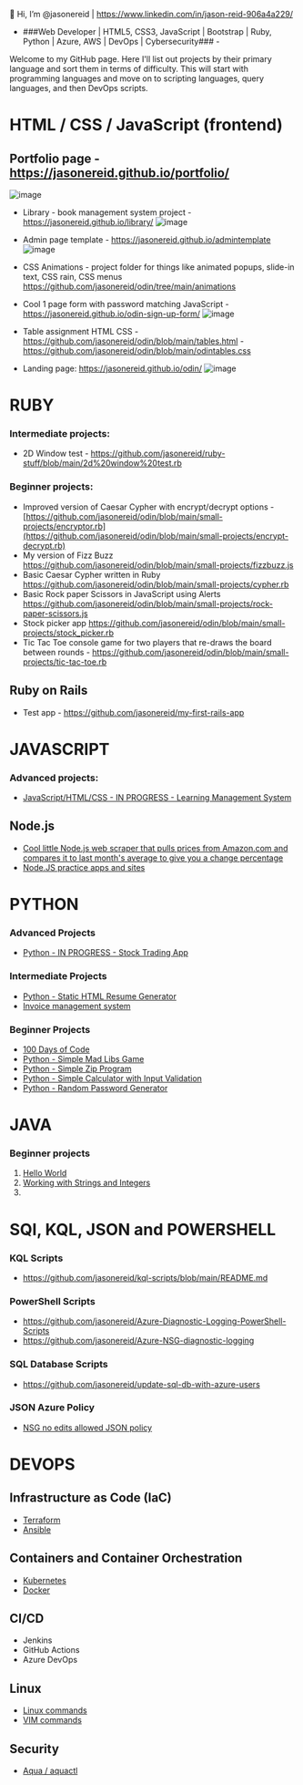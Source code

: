 👋 Hi, I’m @jasonereid | https://www.linkedin.com/in/jason-reid-906a4a229/
 - ###Web Developer | HTML5, CSS3, JavaScript | Bootstrap | Ruby, Python | Azure, AWS | DevOps | Cybersecurity### -

Welcome to my GitHub page. Here I'll list out projects by their primary language and sort them in terms of difficulty. This will start with programming languages and move on to scripting languages, query languages, and then DevOps scripts.

# HTML / CSS / JavaScript (frontend)
## Portfolio page - https://jasonereid.github.io/portfolio/
![image](https://github.com/jasonereid/jasonereid/assets/94079137/426c9695-5fd3-4059-a8e2-623ffe5a9a7f)

- Library - book management system project - https://jasonereid.github.io/library/
![image](https://github.com/jasonereid/jasonereid/assets/94079137/f288c235-8614-4f6d-ac88-7addcbc2328e)

- Admin page template - https://jasonereid.github.io/admintemplate
![image](https://github.com/jasonereid/jasonereid/assets/94079137/98a0d10f-2769-43a1-a88a-18350066b952)

- CSS Animations - project folder for things like animated popups, slide-in text, CSS rain, CSS menus https://github.com/jasonereid/odin/tree/main/animations
- Cool 1 page form with password matching JavaScript - https://jasonereid.github.io/odin-sign-up-form/
![image](https://github.com/jasonereid/jasonereid/assets/94079137/76190555-a61a-4d1d-a333-ae6912ff04fd)

- Table assignment HTML CSS - https://github.com/jasonereid/odin/blob/main/tables.html - https://github.com/jasonereid/odin/blob/main/odintables.css
- Landing page: https://jasonereid.github.io/odin/
![image](https://github.com/jasonereid/jasonereid/assets/94079137/c3d2e13b-bb94-4b23-a386-a6ac28059493)


# RUBY

### Intermediate projects:
- 2D Window test - https://github.com/jasonereid/ruby-stuff/blob/main/2d%20window%20test.rb

### Beginner projects:
- Improved version of Caesar Cypher with encrypt/decrypt options - [https://github.com/jasonereid/odin/blob/main/small-projects/encryptor.rb](https://github.com/jasonereid/odin/blob/main/small-projects/encrypt-decrypt.rb)
- My version of Fizz Buzz https://github.com/jasonereid/odin/blob/main/small-projects/fizzbuzz.js
- Basic Caesar Cypher written in Ruby https://github.com/jasonereid/odin/blob/main/small-projects/cypher.rb
- Basic Rock paper Scissors in JavaScript using Alerts https://github.com/jasonereid/odin/blob/main/small-projects/rock-paper-scissors.js
- Stock picker app https://github.com/jasonereid/odin/blob/main/small-projects/stock_picker.rb
- Tic Tac Toe console game for two players that re-draws the board between rounds - https://github.com/jasonereid/odin/blob/main/small-projects/tic-tac-toe.rb

## Ruby on Rails
- Test app - https://github.com/jasonereid/my-first-rails-app

# JAVASCRIPT
### Advanced projects:
  - [JavaScript/HTML/CSS - IN PROGRESS - Learning Management System](https://github.com/jasonereid/lms)

## Node.js
  - [Cool little Node.js web scraper that pulls prices from Amazon.com and compares it to last month's average to give you a change percentage](https://github.com/jasonereid/web-scraper/blob/main/index.js)
  - [Node.JS practice apps and sites](https://github.com/jasonereid/node-js-practice)


# PYTHON
### Advanced Projects
  - [Python - IN PROGRESS - Stock Trading App](https://github.com/jasonereid/Stock-trading-App)

### Intermediate Projects
  - [Python - Static HTML Resume Generator](https://github.com/jasonereid/static-html-resume-project)
  - [Invoice management system]()

### Beginner Projects
  - [100 Days of Code](https://github.com/jasonereid/100daysofcode/blob/main/README.md)
  - [Python - Simple Mad Libs Game](https://github.com/jasonereid/mad-libs-game)
  - [Python - Simple Zip Program](https://github.com/jasonereid/Python-zip-project)
  - [Python - Simple Calculator with Input Validation](https://github.com/jasonereid/Simple-calculator-with-input-validation)
  - [Python - Random Password Generator](https://github.com/jasonereid/Random-password-generator)

# JAVA
### Beginner projects
1. [Hello World](https://github.com/jasonereid/java/blob/main/helloworld)
2. [Working with Strings and Integers](https://github.com/jasonereid/java/blob/main/variables-strings-and-ints)
3. 

# SQl, KQL, JSON and POWERSHELL
### KQL Scripts
  - https://github.com/jasonereid/kql-scripts/blob/main/README.md
### PowerShell Scripts
  - https://github.com/jasonereid/Azure-Diagnostic-Logging-PowerShell-Scripts
  - https://github.com/jasonereid/Azure-NSG-diagnostic-logging
### SQL Database Scripts 
  - https://github.com/jasonereid/update-sql-db-with-azure-users
### JSON Azure Policy
  - [NSG no edits allowed JSON policy](https://github.com/jasonereid/JSON-Azure-Policies/commit/076bac185b732d949397248f4c15e31cdea36da1)

# DEVOPS

## Infrastructure as Code (IaC)
- [Terraform](https://github.com/jasonereid/Terraform-Configs-Azure)
- [Ansible](https://github.com/jasonereid/ansible)

## Containers and Container Orchestration
- [Kubernetes](https://github.com/jasonereid/k8s)
- [Docker](https://github.com/jasonereid/docker)

## CI/CD
- Jenkins
- GitHub Actions
- Azure DevOps

## Linux
- [Linux commands](https://github.com/jasonereid/linux-commands)
- [VIM commands](https://github.com/jasonereid/linux-commands/blob/main/vim-commands)

## Security
- [Aqua / aquactl](https://github.com/jasonereid/aquactl)

